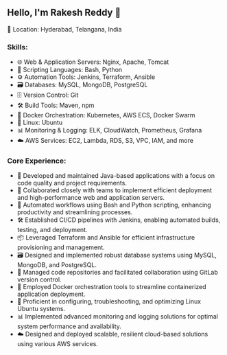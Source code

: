 ## Hello, I'm Rakesh Reddy 👋
📍 Location: Hyderabad, Telangana, India

### Skills:
- 🌐 Web & Application Servers: Nginx, Apache, Tomcat
- 🐍 Scripting Languages: Bash, Python
- ⚙️ Automation Tools: Jenkins, Terraform, Ansible
- 🗃️ Databases: MySQL, MongoDB, PostgreSQL
- 🗄️ Version Control: Git
- 🛠️ Build Tools: Maven, npm
- 🐳 Docker Orchestration: Kubernetes, AWS ECS, Docker Swarm
- 🐧 Linux: Ubuntu
- 📊 Monitoring & Logging: ELK, CloudWatch, Prometheus, Grafana
- ☁️ AWS Services: EC2, Lambda, RDS, S3, VPC, IAM, and more

### Core Experience:
- 🚀 Developed and maintained Java-based applications with a focus on code quality and project requirements.
- 👥 Collaborated closely with teams to implement efficient deployment and high-performance web and application servers.
- 🔄 Automated workflows using Bash and Python scripting, enhancing productivity and streamlining processes.
- 🛠️ Established CI/CD pipelines with Jenkins, enabling automated builds, testing, and deployment.
- 📦 Leveraged Terraform and Ansible for efficient infrastructure provisioning and management.
- 🗃️ Designed and implemented robust database systems using MySQL, MongoDB, and PostgreSQL.
- 📜 Managed code repositories and facilitated collaboration using GitLab version control.
- 🐳 Employed Docker orchestration tools to streamline containerized application deployment.
- 🐧 Proficient in configuring, troubleshooting, and optimizing Linux Ubuntu systems.
- 📊 Implemented advanced monitoring and logging solutions for optimal system performance and availability.
- ☁️ Designed and deployed scalable, resilient cloud-based solutions using various AWS services.
